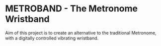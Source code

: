 # METROBAND - The Metronome Wristband
Aim of this project is to create an alternative to the traditional Metronome, with a digitally controlled vibrating wristband.
